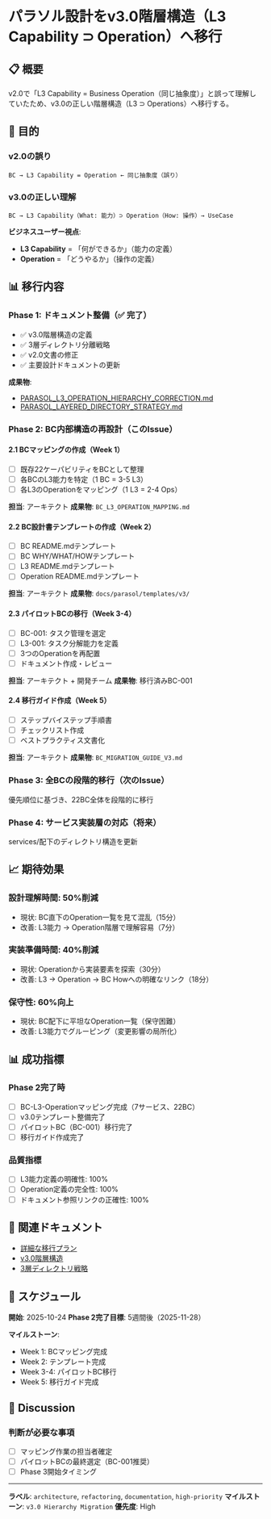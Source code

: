 # パラソル設計をv3.0階層構造（L3 Capability ⊃ Operation）へ移行

## 📋 概要

v2.0で「L3 Capability = Business Operation（同じ抽象度）」と誤って理解していたため、v3.0の正しい階層構造（L3 ⊃ Operations）へ移行する。

## 🎯 目的

### v2.0の誤り
```
BC → L3 Capability = Operation ← 同じ抽象度（誤り）
```

### v3.0の正しい理解
```
BC → L3 Capability（What: 能力）⊃ Operation（How: 操作）→ UseCase
```

**ビジネスユーザー視点**:
- **L3 Capability** = 「何ができるか」（能力の定義）
- **Operation** = 「どうやるか」（操作の定義）

## 📊 移行内容

### Phase 1: ドキュメント整備（✅ 完了）
- ✅ v3.0階層構造の定義
- ✅ 3層ディレクトリ分離戦略
- ✅ v2.0文書の修正
- ✅ 主要設計ドキュメントの更新

**成果物**:
- [PARASOL_L3_OPERATION_HIERARCHY_CORRECTION.md](./PARASOL_L3_OPERATION_HIERARCHY_CORRECTION.md)
- [PARASOL_LAYERED_DIRECTORY_STRATEGY.md](./PARASOL_LAYERED_DIRECTORY_STRATEGY.md)

### Phase 2: BC内部構造の再設計（このIssue）

#### 2.1 BCマッピングの作成（Week 1）
- [ ] 既存22ケーパビリティをBCとして整理
- [ ] 各BCのL3能力を特定（1 BC = 3-5 L3）
- [ ] 各L3のOperationをマッピング（1 L3 = 2-4 Ops）

**担当**: アーキテクト
**成果物**: `BC_L3_OPERATION_MAPPING.md`

#### 2.2 BC設計書テンプレートの作成（Week 2）
- [ ] BC README.mdテンプレート
- [ ] BC WHY/WHAT/HOWテンプレート
- [ ] L3 README.mdテンプレート
- [ ] Operation README.mdテンプレート

**担当**: アーキテクト
**成果物**: `docs/parasol/templates/v3/`

#### 2.3 パイロットBCの移行（Week 3-4）
- [ ] BC-001: タスク管理を選定
- [ ] L3-001: タスク分解能力を定義
- [ ] 3つのOperationを再配置
- [ ] ドキュメント作成・レビュー

**担当**: アーキテクト + 開発チーム
**成果物**: 移行済みBC-001

#### 2.4 移行ガイド作成（Week 5）
- [ ] ステップバイステップ手順書
- [ ] チェックリスト作成
- [ ] ベストプラクティス文書化

**担当**: アーキテクト
**成果物**: `BC_MIGRATION_GUIDE_V3.md`

### Phase 3: 全BCの段階的移行（次のIssue）
優先順位に基づき、22BC全体を段階的に移行

### Phase 4: サービス実装層の対応（将来）
services/配下のディレクトリ構造を更新

## 📈 期待効果

### 設計理解時間: 50%削減
- 現状: BC直下のOperation一覧を見て混乱（15分）
- 改善: L3能力 → Operation階層で理解容易（7分）

### 実装準備時間: 40%削減
- 現状: Operationから実装要素を探索（30分）
- 改善: L3 → Operation → BC Howへの明確なリンク（18分）

### 保守性: 60%向上
- 現状: BC配下に平坦なOperation一覧（保守困難）
- 改善: L3能力でグルーピング（変更影響の局所化）

## 📊 成功指標

### Phase 2完了時
- [ ] BC-L3-Operationマッピング完成（7サービス、22BC）
- [ ] v3.0テンプレート整備完了
- [ ] パイロットBC（BC-001）移行完了
- [ ] 移行ガイド作成完了

### 品質指標
- [ ] L3能力定義の明確性: 100%
- [ ] Operation定義の完全性: 100%
- [ ] ドキュメント参照リンクの正確性: 100%

## 🔗 関連ドキュメント

- [詳細な移行プラン](./MIGRATION_TO_V3_HIERARCHY.md)
- [v3.0階層構造](./PARASOL_L3_OPERATION_HIERARCHY_CORRECTION.md)
- [3層ディレクトリ戦略](./PARASOL_LAYERED_DIRECTORY_STRATEGY.md)

## 📅 スケジュール

**開始**: 2025-10-24
**Phase 2完了目標**: 5週間後（2025-11-28）

**マイルストーン**:
- Week 1: BCマッピング完成
- Week 2: テンプレート完成
- Week 3-4: パイロットBC移行
- Week 5: 移行ガイド完成

## 💬 Discussion

### 判断が必要な事項
- [ ] マッピング作業の担当者確定
- [ ] パイロットBCの最終選定（BC-001推奨）
- [ ] Phase 3開始タイミング

---

**ラベル**: `architecture`, `refactoring`, `documentation`, `high-priority`
**マイルストーン**: `v3.0 Hierarchy Migration`
**優先度**: High
